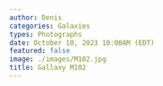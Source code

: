 ```yaml
---
author: Denis
categories: Galaxies
types: Photographs
date: October 10, 2023 10:00AM (EDT)
featured: false
image: ./images/M102.jpg
title: Gallaxy M102
---
```



